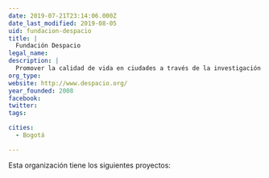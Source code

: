 ```yaml
---
date: 2019-07-21T23:14:06.000Z
date_last_modified: 2019-08-05
uid: fundacion-despacio
title: |
  Fundación Despacio
legal_name: 
description: |
  Promover la calidad de vida en ciudades a través de la investigación aplicada.
org_type: 
website: http://www.despacio.org/
year_founded: 2008
facebook: 
twitter: 
tags:

cities: 
  - Bogotá

---
```


Esta organización tiene los siguientes proyectos:


